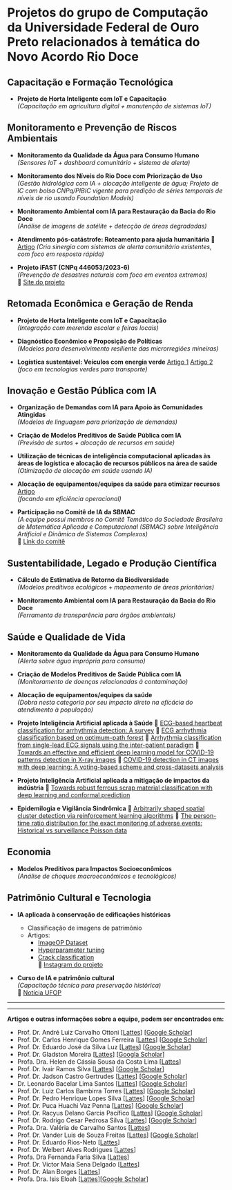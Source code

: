 # Projetos do grupo de Computação da Universidade Federal de Ouro Preto relacionados à temática do Novo Acordo Rio Doce

## Capacitação e Formação Tecnológica
- **Projeto de Horta Inteligente com IoT e Capacitação**  
  *(Capacitação em agricultura digital + manutenção de sistemas IoT)*

## Monitoramento e Prevenção de Riscos Ambientais
- **Monitoramento da Qualidade da Água para Consumo Humano**  
  *(Sensores IoT + dashboard comunitário + sistema de alerta)*
  
- **Monitoramento dos Níveis do Rio Doce com Priorização de Uso** 
  *(Gestão hidrológica com IA + alocação inteligente de água; Projeto de IC com bolsa CNPq/PIBIC vigente para predição de séries temporais de níveis de rio usando Foundation Models)*
  
- **Monitoramento Ambiental com IA para Restauração da Bacia do Rio Doce**  
  *(Análise de imagens de satélite + detecção de áreas degradadas)*

- **Atendimento pós-catástrofe: Roteamento para ajuda humanitária** 🔗 [Artigo](http://dx.doi.org/10.1080/01605682.2017.1390534) 
  *(Cria sinergia com sistemas de alerta comunitário existentes, com foco em resposta rápida)*

- **Projeto iFAST (CNPq 446053/2023-6)**  
  *(Prevenção de desastres naturais com foco em eventos extremos)*  
  🔗 [Site do projeto](https://sites.google.com/view/projectifast)

## Retomada Econômica e Geração de Renda
- **Projeto de Horta Inteligente com IoT e Capacitação**  
  *(Integração com merenda escolar e feiras locais)*
  
- **Diagnóstico Econômico e Proposição de Políticas**  
  *(Modelos para desenvolvimento resiliente das microrregiões mineiras)*

- **Logística sustentável: Veículos com energia verde** [Artigo 1](http://dx.doi.org/10.1016/j.cor.2024.106713) [Artigo 2](http://dx.doi.org/10.1016/j.ejtl.2022.100094)
  *(foco em tecnologias verdes para transporte)*

## Inovação e Gestão Pública com IA
- **Organização de Demandas com IA para Apoio às Comunidades Atingidas**  
  *(Modelos de linguagem para priorização de demandas)*
  
- **Criação de Modelos Preditivos de Saúde Pública com IA**  
  *(Previsão de surtos + alocação de recursos em saúde)*

- **Utilização de técnicas de inteligência computacional aplicadas às áreas de logística e alocação de recursos públicos na área de saúde**  
  *(Otimização de alocação em saúde usando IA)*

- **Alocação de equipamentos/equipes da saúde para otimizar recursos** [Artigo](http://dx.doi.org/10.4322/podes.2023.001)  
  *(focando em eficiência operacional)*

- **Participação no Comitê de IA da SBMAC**  
  *(A equipe possui membros no Comitê Temático da Sociedade Brasileira de Matemática Aplicada e Computacional (SBMAC) sobre Inteligência Artificial e Dinâmica de Sistemas Complexos)*  
  🔗 [Link do comitê](https://www.sbmac.org.br/inteligencia-artificial-e-dinamica-de-sistemas-complexos/)

## Sustentabilidade, Legado e Produção Científica
- **Cálculo de Estimativa de Retorno da Biodiversidade**  
  *(Modelos preditivos ecológicos + mapeamento de áreas prioritárias)*
  
- **Monitoramento Ambiental com IA para Restauração da Bacia do Rio Doce**  
  *(Ferramenta de transparência para órgãos ambientais)*

## Saúde e Qualidade de Vida
- **Monitoramento da Qualidade da Água para Consumo Humano**  
  *(Alerta sobre água imprópria para consumo)*
  
- **Criação de Modelos Preditivos de Saúde Pública com IA**  
  *(Monitoramento de doenças relacionadas à contaminação)*
  
- **Alocação de equipamentos/equipes da saúde**  
  *(Dobra nesta categoria por seu impacto direto na eficácia do atendimento à população)*

- **Projeto Inteligência Artificial aplicada à Saúde**
   🔗 [ECG-based heartbeat classification for arrhythmia detection: A survey](https://www.sciencedirect.com/science/article/pii/S0169260715003314)
  	🔗 [ECG arrhythmia classification based on optimum-path forest](https://www.sciencedirect.com/science/article/pii/S0957417412013048)
  	🔗 [Arrhythmia classification from single-lead ECG signals using the inter-patient paradigm](https://scholar.google.com/citations?view_op=view_citation&hl=pt-BR&user=20pViLEAAAAJ&citation_for_view=20pViLEAAAAJ:PVjk1bu6vJQC)
  	🔗 [Towards an effective and efficient deep learning model for COVID-19 patterns detection in X-ray images](https://link.springer.com/article/10.1007/s42600-021-00151-6)
  	🔗 [COVID-19 detection in CT images with deep learning: A voting-based scheme and cross-datasets analysis](https://www.sciencedirect.com/science/article/pii/S2352914820305773)	
- **Projeto Inteligência Artificial aplicada a mitigação de impactos da indústria**
  	🔗 [Towards robust ferrous scrap material classification with deep learning and conformal prediction](https://www.sciencedirect.com/science/article/pii/S0952197624018827)

- **Epidemilogia e Vigilância Sindrômica**
  	🔗 [Arbitrarily shaped spatial cluster detection via reinforcement learning algorithms](http://dx.doi.org/10.1007/s10651-025-00649-7)
   🔗 [The person-time ratio distribution for the exact monitoring of adverse events: Historical vs surveillance Poisson data](https://doi.org/10.1002/sim.9805)
  
  	 
## Economia
- **Modelos Preditivos para Impactos Socioeconômicos**  
  *(Análise de choques macroeconômicos e tecnológicos)*

## Patrimônio Cultural e Tecnologia
- **IA aplicada à conservação de edificações históricas** 
  - Classificação de imagens de patrimônio  
  - Artigos:  
    - [ImageOP Dataset](https://doi.org/10.3390/heritage7110302)  
    - [Hyperparameter tuning](https://doi.org/10.1007/s13042-022-01555-1)  
    - [Crack classification](https://doi.org/10.1007/s00500-023-09103-x)  
  🔗 [Instagram do projeto](https://www.instagram.com/ia.patrimonio/)

- **Curso de IA e patrimônio cultural**  
  *(Capacitação técnica para preservação histórica)*  
  🔗 [Notícia UFOP](https://www.ufop.br/noticias/pesquisa-e-inovacao/professor-da-ufop-ministra-oficina-sobre-inteligencia-artificial-na)

---
---

**Artigos e outras informações sobre a equipe, podem ser encontrados em:**
- Prof. Dr. André Luiz Carvalho Ottoni [[Lattes](http://lattes.cnpq.br/2003401420560517)] [[Google Scholar](https://scholar.google.com/citations?user=hk9BkC8AAAAJ)]
- Prof. Dr. Carlos Henrique Gomes Ferreira [[Lattes](http://lattes.cnpq.br/0748942455194916)] [[Google Scholar](https://scholar.google.com/citations?user=ILpkjHAAAAAJ)]
- Prof. Dr. Eduardo José da Silva Luz [[Lattes](http://lattes.cnpq.br/5385878413487984)] [[Google Scholar](https://scholar.google.com/citations?user=20pViLEAAAAJ)]
- Prof. Dr. Gladston Moreira [[Lattes](http://lattes.cnpq.br/9902619084565293)] [[Googla Scholar](https://scholar.google.com/citations?user=L4nnrk8AAAAJ&hl=en)]
- Profa. Dra. Helen de Cássia Sousa da Costa Lima [[Lattes](http://lattes.cnpq.br/1647203174957503)]
- Prof. Dr. Ivair Ramos Silva [[Lattes](http://lattes.cnpq.br/7969497765428744)] [[Google Scholar](https://scholar.google.com/citations?user=i46uaHIAAAAJ)]
- Prof. Dr. Jadson Castro Gertrudes [[Lattes](http://lattes.cnpq.br/2870519332050607)] [[Google Scholar](https://scholar.google.com/citations?user=B2b_ATMAAAAJ)] 
- Dr. Leonardo Bacelar Lima Santos [[Lattes](http://lattes.cnpq.br/9147853693310634)] [[Google Scholar](https://scholar.google.com/citations?user=J2_iEs8AAAAJ)] 
- Prof. Dr. Luiz Carlos Bambirra Torres [[Lattes](http://lattes.cnpq.br/8559513813180335)] [[Google Scholar](https://scholar.google.com/citations?user=z8m6hYEAAAAJ)] 
- Prof. Dr. Pedro Henrique Lopes Silva [[Lattes](http://lattes.cnpq.br/5939805873458297)] [[Google Scholar](https://scholar.google.com/citations?user=JZt9ClYAAAAJ)] 
- Prof. Dr. Puca Huachi Vaz Penna [[Lattes](http://lattes.cnpq.br/4851300394762688)] [[Google Scholar](https://scholar.google.com/citations?user=4KhhXQIAAAAJ)] 
- Prof. Dr. Racyus Delano Garcia Pacífico [[Lattes](http://lattes.cnpq.br/9594901380554916)] [[Google Scholar](https://scholar.google.com/citations?user=4KhhXQIAAAAJ)] 
- Prof. Dr. Rodrigo Cesar Pedrosa Silva [[Lattes](http://lattes.cnpq.br/1368091094952755)] [[Google Scholar](https://scholar.google.com/citations?user=Ki1CGw4AAAAJ)] 
- Profa. Dra. Valéria de Carvalho Santos  [[Lattes](http://lattes.cnpq.br/1153044237982775)]
- Prof. Dr. Vander Luis de Souza Freitas [[Lattes](https://lattes.cnpq.br/5339877279308939)] [[Google Scholar](https://scholar.google.com/citations?user=XX3euXkAAAAJ)]
- Prof. Dr. Eduardo Rios-Neto [[Lattes](http://lattes.cnpq.br/5640358367116269)]
- Prof. Dr. Welbert Alves Rodrigues [[Lattes](http://lattes.cnpq.br/1771602109564827)]
- Profa. Dra Fernanda Faria Silva [[Lattes](http://lattes.cnpq.br/6990965718538138)]
- Prof. Dr. Victor Maia Sena Delgado [[Lattes](http://lattes.cnpq.br/9618699710392015)]
- Prof. Dr. Alan Borges [[Lattes](http://lattes.cnpq.br/0421061511760325)]
- Profa. Dra. Isis Eloah [[Lattes](http://lattes.cnpq.br/0150005556742996)][[Google Scholar](https://scholar.google.com.br/citations?user=z3aclFwAAAAJ&hl=en)]
